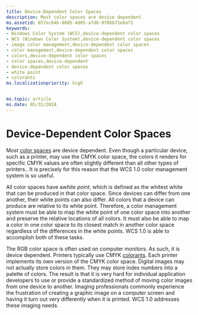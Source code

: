 ```yaml
---
title: Device-Dependent Color Spaces
description: Most color spaces are device dependent.
ms.assetid: 657ec64b-8605-4d05-a7d6-9f8bb71e6a71
keywords:
- Windows Color System (WCS),device-dependent color spaces
- WCS (Windows Color System),device-dependent color spaces
- image color management,device-dependent color spaces
- color management,device-dependent color spaces
- colors,device-dependent color spaces
- color spaces,device-dependent
- device-dependent color spaces
- white point
- colorants
ms.localizationpriority: high


ms.topic: article
ms.date: 05/31/2018
---
```


# Device-Dependent Color Spaces

Most [color spaces](c.md) are device dependent. Even though a particular device, such as a printer, may use the CMYK color space, the colors it renders for specific CMYK values are often slightly different than all other types of printers.. It is precisely for this reason that the WCS 1.0 color management system is so useful.

All color spaces have a*white point*, which is defined as the whitest white that can be produced in that color space. Since devices can differ from one another, their white points can also differ. All colors that a device can produce are relative to its white point. Therefore, a color management system must be able to map the white point of one color space into another and preserve the relative locations of all colors. It must also be able to map a color in one color space to its closest match in another color space regardless of the differences in the white points. WCS 1.0 is able to accomplish both of these tasks.

The RGB color space is often used on computer monitors. As such, it is device dependent. Printers typically use CMYK [colorants](c.md). Each printer implements its own version of the CMYK color space. Digital images may not actually store colors in them. They may store index numbers into a palette of colors. The result is that it is very hard for individual application developers to use or provide a standardized method of moving color images from one device to another. Imaging professionals commonly experience the frustration of creating a graphic image on a computer screen and having it turn out very differently when it is printed. WCS 1.0 addresses these imaging needs.

 

 




